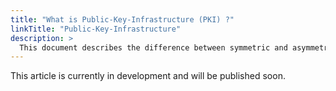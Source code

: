 ```yaml
---
title: "What is Public-Key-Infrastructure (PKI) ?"
linkTitle: "Public-Key-Infrastructure"
description: >
  This document describes the difference between symmetric and asymmetric encryptions for someone not coming from IT. Furthermore, it explains how PKI works in general and why it is important for the Industrial IoT.
---
```


This article is currently in development and will be published soon.
